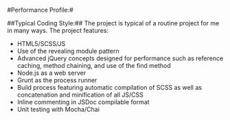 #Performance Profile:#

##Typical Coding Style:##
The project is typical of a routine project for me in many ways. The project features:

- HTML5/SCSS/JS
- Use of the revealing module pattern
- Advanced jQuery concepts designed for performance such as reference caching, method chaining, and use of the find method
- Node.js as a web server
- Grunt as the process runner
- Build process featuring automatic compilation of SCSS as well as concatenation and minification of all JS/CSS
- Inline commenting in JSDoc compilable format
- Unit testing with Mocha/Chai
